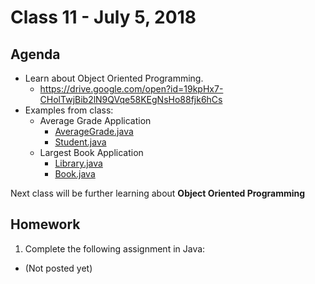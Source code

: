# Class 11 - July 5, 2018

## Agenda

* Learn about Object Oriented Programming.
  * https://drive.google.com/open?id=19kpHx7-CHolTwjBib2lN9QVqe58KEgNsHo88fjk6hCs
* Examples from class:
  * Average Grade Application
    * [AverageGrade.java](AverageGrade.java)
    * [Student.java](Student.java)
  * Largest Book Application
    * [Library.java](Library.java)
    * [Book.java](Book.java)

Next class will be further learning about **Object Oriented Programming**

## Homework

1. Complete the following assignment in Java:
  * (Not posted yet)